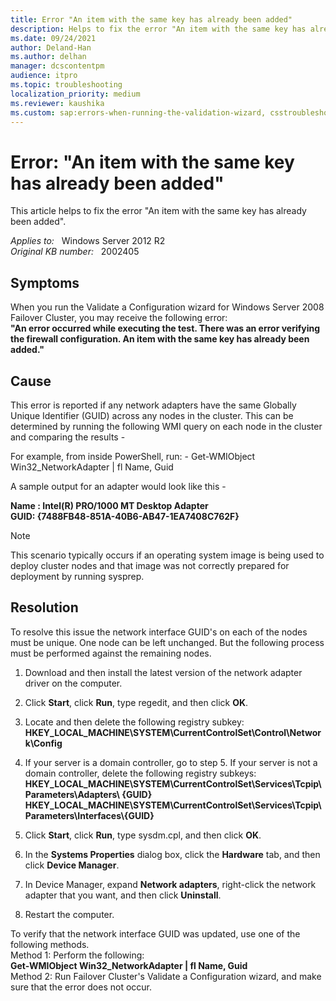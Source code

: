 ```yaml
---
title: Error "An item with the same key has already been added"
description: Helps to fix the error "An item with the same key has already been added"
ms.date: 09/24/2021
author: Deland-Han
ms.author: delhan
manager: dcscontentpm
audience: itpro
ms.topic: troubleshooting
localization_priority: medium
ms.reviewer: kaushika
ms.custom: sap:errors-when-running-the-validation-wizard, csstroubleshoot
---
```

# Error: "An item with the same key has already been added"

This article helps to fix the error "An item with the same key has already been added".

_Applies to:_ &nbsp; Windows Server 2012 R2  
_Original KB number:_ &nbsp; 2002405

## Symptoms

When you run the Validate a Configuration wizard for Windows Server 2008 Failover Cluster, you may receive the following error:  
 **"An error occurred while executing the test.  There was an error verifying the firewall configuration.  An item with the same key has already been added."**  

## Cause

This error is reported if any network adapters have the same Globally Unique Identifier (GUID) across any nodes in the cluster.  This can be determined by running the following WMI query on each node in the cluster and comparing the results -  

For example, from inside PowerShell, run: - Get-WMIObject Win32_NetworkAdapter | fl Name, Guid  

A sample output for an adapter would look like this -  

 **Name : Intel(R) PRO/1000 MT Desktop Adapter  
GUID: {7488FB48-851A-40B6-AB47-1EA7408C762F}** 
 
> [!Note]
> This scenario typically occurs if an operating system image is being used to deploy cluster nodes and that image was not correctly prepared for deployment by running sysprep.

## Resolution

To resolve this issue the network interface GUID's on each of the nodes must be unique. One node can be left unchanged. But the following process must be performed against the remaining nodes.  

1. Download and then install the latest version of the network adapter driver on the computer.
2. Click **Start**, click **Run**, type regedit, and then click **OK**.
3. Locate and then delete the following registry subkey: 
  **HKEY_LOCAL_MACHINE\SYSTEM\CurrentControlSet\Control\Network\Config**  

4. If your server is a domain controller, go to step 5. If your server is not a domain controller, delete the following registry subkeys:  
 **HKEY_LOCAL_MACHINE\SYSTEM\CurrentControlSet\Services\Tcpip\Parameters\Adapters\ {GUID}**  
 **HKEY_LOCAL_MACHINE\SYSTEM\CurrentControlSet\Services\Tcpip\Parameters\Interfaces\\{GUID}**  
5. Click **Start**, click **Run**, type sysdm.cpl, and then click **OK**.
6. In the **Systems Properties** dialog box, click the **Hardware** tab, and then click **Device Manager**.
7. In Device Manager, expand **Network adapters**, right-click the network adapter that you want, and then click **Uninstall**.
8. Restart the computer.  

To verify that the network interface GUID was updated, use one of the following methods.  
Method 1: Perform the following:  
**Get-WMIObject Win32_NetworkAdapter | fl Name, Guid**  
Method 2: Run Failover Cluster's Validate a Configuration wizard, and make sure that the error does not occur.
